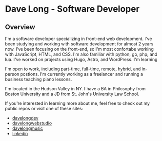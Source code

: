 # Dave Long - Software Developer

## Overview

I'm a software developer specializing in front-end web development.  I've been studying and working with software development for almost 2 years now.  I've been focusing on the front-end, so I'm most confortabe working with JavaScript, HTML, and CSS. I'm also familiar with python, go, php, and lua.  I've worked on projects using Hugo, Astro, and WordPress.  I'm learning 

I'm open to work, including part-time, full-time, remote, hybrid, and in-person postions.  I'm currently working as a freelancer and running a business teaching piano lessons.

I'm located in the Hudson Valley in NY.  I have a BA in Philosophy from Boston University and a JD from St. John's University Law School.

If you're interested in learning more about me, feel free to check out my public repos or visit one of these sites:

- [davelongdev](https://davelongdev.com)
- [davelongwebstudio](https://davelongwebstudio.com)
- [davelongmusic](https://davelongmusic.com)
- [linkedin](https://linkedin.com/in/davelong111)
